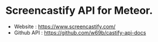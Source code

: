 # Screencastify API for Meteor.

* Website : https://www.screencastify.com/
* Github API : https://github.com/w69b/castify-api-docs
